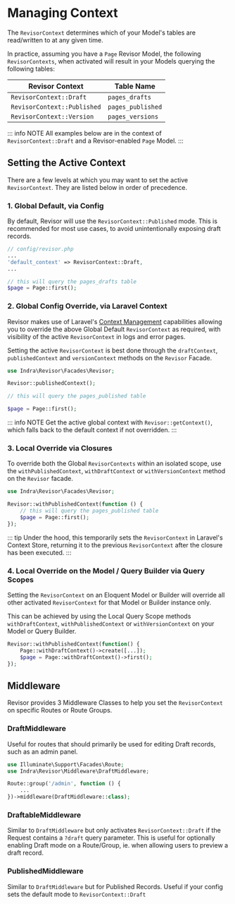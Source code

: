 # Managing Context

The `RevisorContext` determines which of your Model's tables are read/written to at any given time.

In practice, assuming you have a `Page` Revisor Model, the following `RevisorContexts`, when activated will result in
your Models querying the following tables:

| Revisor Context             | Table Name        |
|-----------------------------|-------------------|
| `RevisorContext::Draft`     | `pages_drafts`    |
| `RevisorContext::Published` | `pages_published` |
| `RevisorContext::Version`   | `pages_versions`  |

::: info NOTE
All examples below are in the context of `RevisorContext::Draft` and a Revisor-enabled `Page` Model.
:::

## Setting the Active Context

There are a few levels at which you may want to set the active `RevisorContext`. They are listed below in order of
precedence.

### 1. Global Default, via Config

By default, Revisor will use the `RevisorContext::Published` mode. This is recommended for most use cases, to avoid
unintentionally exposing draft records.

```php
// config/revisor.php
...
'default_context' => RevisorContext::Draft,
...
```

```php
// this will query the pages_drafts table
$page = Page::first();
```

### 2. Global Config Override, via Laravel Context

Revisor makes use of Laravel's [Context Management](https://laravel.com/docs/context) capabilities allowing you to
override the above Global Default `RevisorContext` as required, with visibility of the active
`RevisorContext` in logs and error pages.

Setting the active `RevisorContext` is best done through the `draftContext`, `publishedContext` and
`versionContext` methods on the `Revisor` Facade.

```php
use Indra\Revisor\Facades\Revisor;

Revisor::publishedContext();

// this will query the pages_published table

$page = Page::first();
```

::: info NOTE
Get the active global context with `Revisor::getContext()`, which falls back to the default context if not overridden.
:::

### 3. Local Override via Closures

To override both the Global `RevisorContexts` within an isolated scope, use the `withPublishedContext`, `withDraftContext`
or
`withVersionContext` method on the `Revisor` facade.

```php
use Indra\Revisor\Facades\Revisor;

Revisor::withPublishedContext(function () {
    // this will query the pages_published table
    $page = Page::first();
});
```

::: tip
Under the hood, this temporarily sets the `RevisorContext` in Laravel's Context Store, returning it to the previous
`RevisorContext` after the closure has been executed.
:::

### 4. Local Override on the Model / Query Builder via Query Scopes

Setting the `RevisorContext` on an Eloquent Model or Builder will override all other activated `RevisorContext` for that Model or
Builder instance only.

This can be achieved by using the Local Query Scope methods `withDraftContext`,
`withPublishedContext` or `withVersionContext` on your Model or Query Builder.

```php
Revisor::withPublishedContext(function() {
    Page::withDraftContext()->create([...]);
    $page = Page::withDraftContext()->first();
});
```

## Middleware

Revisor provides 3 Middleware Classes to help you set the `RevisorContext` on specific Routes or Route Groups.

### DraftMiddleware

Useful for routes that should primarily be used for editing Draft records, such as an admin panel.

```php
use Illuminate\Support\Facades\Route;
use Indra\Revisor\Middleware\DraftMiddleware;

Route::group('/admin', function () {
    ...
})->middleware(DraftMiddleware::class);
```

### DraftableMiddleware

Similar to `DraftMiddleware` but only activates `RevisorContext::Draft` if the Request contains a `?draft` query
parameter. This is useful for optionally enabling Draft mode on a Route/Group, ie. when allowing users to preview a draft
record.

### PublishedMiddleware

Similar to `DraftMiddleware` but for Published Records. Useful if your config sets the default mode to
`RevisorContext::Draft`
